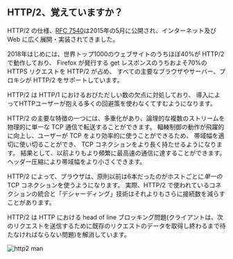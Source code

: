 ## HTTP/2、覚えていますか？

HTTP/2 の仕様、[RFC 7540](https://httpwg.org/specs/rfc7540.html)は2015年の5月に公開され、インターネット及び Web に広く展開・実装されてきました。

2018年はじめには、世界トップ1000のウェブサイトのうちほぼ40%が HTTP/2 で動作しており、
Firefox が発行する get レスポンスのうちおよそ70%の HTTPS リクエストを HTTP/2 が占め、
すべての主要なブラウザやサーバー、プロキシが HTTP/2 をサポートしています。

HTTP/2 は HTTP/1 におけるおびただしい数の欠点に対処しており、
導入によってHTTPユーザーが抱える多くの回避策を使わなくてすむようになります。

HTTP/2 の主要な特徴の一つには、多重化があり、論理的な複数のストリームを物理的に単一な TCP 通信で転送することができます。
輻輳制御の動作が飛躍的に向上し、ユーザーが TCP をより効率的に使うことができるため、
帯域幅を適切に使い切ることができ、 TCP コネクションをより長く持たせるようになります。
結果として、以前よりもより頻繁に最高速の通信に達することができます。
ヘッダー圧縮により帯域幅をより小さくできます。

HTTP/2 によって、ブラウザは、原則以前は6本だったのがホストごとに*単一の* TCP コネクションを使うようになります。
実際、HTTP/2 で使われているコネクションの統合と「デシャーディング」技術はそれよりもさらに接続数を減らすことがあります。

HTTP/2 は HTTP における head of line ブロッキング問題(クライアントは、次のリクエストを送信するために既存のリクエストのデータを取得し終わるまで待たなければならない問題)を解消しています。

![http2 man](../images/h2-man.jpg)
